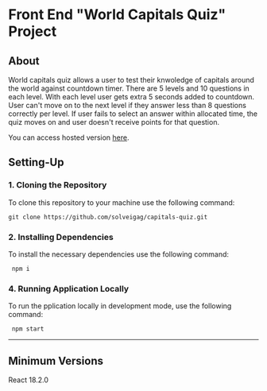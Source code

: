 # Front End "World Capitals Quiz" Project

## About

World capitals quiz allows a user to test their knwoledge of capitals around the world against countdown timer. There are 5 levels and 10 questions in each level. With each level user gets extra 5 seconds added to countdown. User can't move on to the next level if they answer less than 8 questions correctly per level. If user fails to select an answer within allocated time, the quiz moves on and user doesn't receive points for that question.

You can access hosted version [here](https://world-capitals-quiz.netlify.app/).


## Setting-Up


### 1. Cloning the Repository


To clone this repository to your machine use the following command:


    git clone https://github.com/solveigag/capitals-quiz.git


### 2. Installing Dependencies


To install the necessary dependencies use the following command:

     npm i


### 4. Running Application Locally


To run the pplication locally in development mode, use the following command:

     npm start

     
---

## Minimum Versions

React 18.2.0
